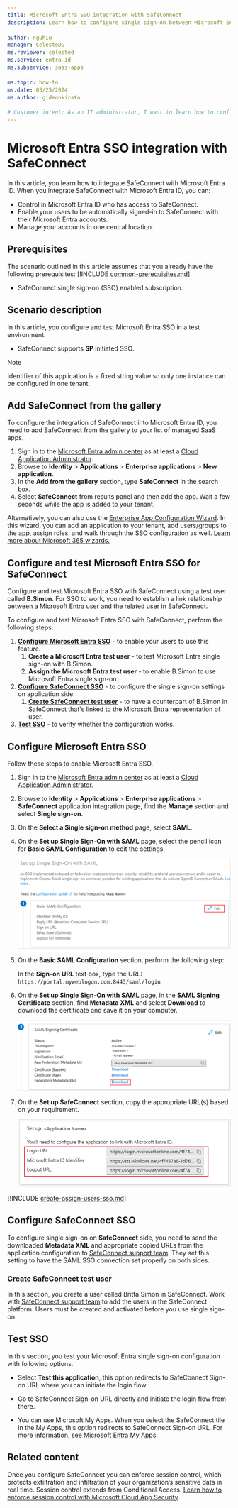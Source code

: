 ```yaml
---
title: Microsoft Entra SSO integration with SafeConnect
description: Learn how to configure single sign-on between Microsoft Entra ID and SafeConnect.

author: nguhiu
manager: CelesteDG
ms.reviewer: celested
ms.service: entra-id
ms.subservice: saas-apps

ms.topic: how-to
ms.date: 03/25/2024
ms.author: gideonkiratu

# Customer intent: As an IT administrator, I want to learn how to configure single sign-on between Microsoft Entra ID and SafeConnect so that I can control who has access to SafeConnect, enable automatic sign-in with Microsoft Entra accounts, and manage my accounts in one central location.
---
```


# Microsoft Entra SSO integration with SafeConnect

In this article,  you learn how to integrate SafeConnect with Microsoft Entra ID. When you integrate SafeConnect with Microsoft Entra ID, you can:

* Control in Microsoft Entra ID who has access to SafeConnect.
* Enable your users to be automatically signed-in to SafeConnect with their Microsoft Entra accounts.
* Manage your accounts in one central location.

## Prerequisites
The scenario outlined in this article assumes that you already have the following prerequisites:
[!INCLUDE [common-prerequisites.md](~/identity/saas-apps/includes/common-prerequisites.md)]
* SafeConnect single sign-on (SSO) enabled subscription.

## Scenario description

In this article,  you configure and test Microsoft Entra SSO in a test environment.

* SafeConnect supports **SP** initiated SSO.

> [!NOTE]
> Identifier of this application is a fixed string value so only one instance can be configured in one tenant.

## Add SafeConnect from the gallery

To configure the integration of SafeConnect into Microsoft Entra ID, you need to add SafeConnect from the gallery to your list of managed SaaS apps.

1. Sign in to the [Microsoft Entra admin center](https://entra.microsoft.com) as at least a [Cloud Application Administrator](~/identity/role-based-access-control/permissions-reference.md#cloud-application-administrator).
1. Browse to **Identity** > **Applications** > **Enterprise applications** > **New application**.
1. In the **Add from the gallery** section, type **SafeConnect** in the search box.
1. Select **SafeConnect** from results panel and then add the app. Wait a few seconds while the app is added to your tenant.

 Alternatively, you can also use the [Enterprise App Configuration Wizard](https://portal.office.com/AdminPortal/home?Q=Docs#/azureadappintegration). In this wizard, you can add an application to your tenant, add users/groups to the app, assign roles, and walk through the SSO configuration as well. [Learn more about Microsoft 365 wizards.](/microsoft-365/admin/misc/azure-ad-setup-guides)

<a name='configure-and-test-azure-ad-sso-for-safeconnect'></a>

## Configure and test Microsoft Entra SSO for SafeConnect

Configure and test Microsoft Entra SSO with SafeConnect using a test user called **B.Simon**. For SSO to work, you need to establish a link relationship between a Microsoft Entra user and the related user in SafeConnect.

To configure and test Microsoft Entra SSO with SafeConnect, perform the following steps:

1. **[Configure Microsoft Entra SSO](#configure-azure-ad-sso)** - to enable your users to use this feature.
   1. **Create a Microsoft Entra test user** - to test Microsoft Entra single sign-on with B.Simon.
   1. **Assign the Microsoft Entra test user** - to enable B.Simon to use Microsoft Entra single sign-on.
1. **[Configure SafeConnect SSO](#configure-safeconnect-sso)** - to configure the single sign-on settings on application side.
   1. **[Create SafeConnect test user](#create-safeconnect-test-user)** - to have a counterpart of B.Simon in SafeConnect that's linked to the Microsoft Entra representation of user.
1. **[Test SSO](#test-sso)** - to verify whether the configuration works.

<a name='configure-azure-ad-sso'></a>

## Configure Microsoft Entra SSO

Follow these steps to enable Microsoft Entra SSO.

1. Sign in to the [Microsoft Entra admin center](https://entra.microsoft.com) as at least a [Cloud Application Administrator](~/identity/role-based-access-control/permissions-reference.md#cloud-application-administrator).
1. Browse to **Identity** > **Applications** > **Enterprise applications** > **SafeConnect** application integration page, find the **Manage** section and select **Single sign-on**.
1. On the **Select a Single sign-on method** page, select **SAML**.
1. On the **Set up Single Sign-On with SAML** page, select the pencil icon for **Basic SAML Configuration** to edit the settings.

   ![Edit Basic SAML Configuration](common/edit-urls.png)

1. On the **Basic SAML Configuration** section, perform the following step:

    In the **Sign-on URL** text box, type the URL:
    `https://portal.myweblogon.com:8443/saml/login`

1. On the **Set up Single Sign-On with SAML** page, in the **SAML Signing Certificate** section,  find **Metadata XML** and select **Download** to download the certificate and save it on your computer.

	![The Certificate download link](common/metadataxml.png)

1. On the **Set up SafeConnect** section, copy the appropriate URL(s) based on your requirement.

	![Copy configuration URLs](common/copy-configuration-urls.png)

<a name='create-an-azure-ad-test-user'></a>

[!INCLUDE [create-assign-users-sso.md](~/identity/saas-apps/includes/create-assign-users-sso.md)]

## Configure SafeConnect SSO

To configure single sign-on on **SafeConnect** side, you need to send the downloaded **Metadata XML** and appropriate copied URLs from the application configuration to [SafeConnect support team](mailto:support@impulse.com). They set this setting to have the SAML SSO connection set properly on both sides.

### Create SafeConnect test user

In this section, you create a user called Britta Simon in SafeConnect. Work with [SafeConnect support team](mailto:support@impulse.com) to add the users in the SafeConnect platform. Users must be created and activated before you use single sign-on.

## Test SSO

In this section, you test your Microsoft Entra single sign-on configuration with following options. 

* Select **Test this application**, this option redirects to SafeConnect Sign-on URL where you can initiate the login flow. 

* Go to SafeConnect Sign-on URL directly and initiate the login flow from there.

* You can use Microsoft My Apps. When you select the SafeConnect tile in the My Apps, this option redirects to SafeConnect Sign-on URL. For more information, see [Microsoft Entra My Apps](/azure/active-directory/manage-apps/end-user-experiences#azure-ad-my-apps).

## Related content

Once you configure SafeConnect you can enforce session control, which protects exfiltration and infiltration of your organization’s sensitive data in real time. Session control extends from Conditional Access. [Learn how to enforce session control with Microsoft Cloud App Security](/cloud-app-security/proxy-deployment-aad).
